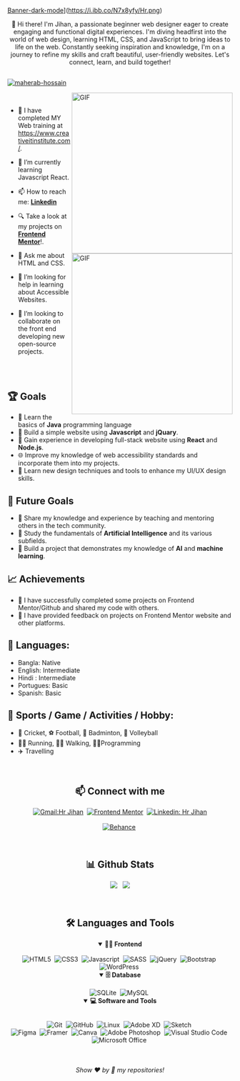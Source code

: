 <!-- Banner 20232A -->

[Banner-dark-mode](https://ibb.co/GVDRcV4)](https://i.ibb.co/N7x8yfy/Hr.png)

<p align="center">
👋 Hi there! I'm Jihan, a passionate beginner web designer eager to create engaging and functional digital experiences. I'm diving headfirst into the world of web design, learning HTML, CSS, and JavaScript to bring ideas to life on the web. Constantly seeking inspiration and knowledge, I'm on a journey to refine my skills and craft beautiful, user-friendly websites. Let's connect, learn, and build together!  
</p>

##

<be>
<p align="left" dir="auto"> <a target="_blank" rel="noopener noreferrer nofollow" href="https://camo.githubusercontent.com/36c6f9474aeb3060d558014cd85b0c9d004191995440d382851531655173be83/68747470733a2f2f6b6f6d617265762e636f6d2f67687076632f3f757365726e616d653d73686f757261622d646576266c6162656c3d50726f66696c65253230766965777326636f6c6f723d306537356236267374796c653d666c6174"><img src="https://camo.githubusercontent.com/36c6f9474aeb3060d558014cd85b0c9d004191995440d382851531655173be83/68747470733a2f2f6b6f6d617265762e636f6d2f67687076632f3f757365726e616d653d73686f757261622d646576266c6162656c3d50726f66696c65253230766965777326636f6c6f723d306537356236267374796c653d666c6174" alt="maherab-hossain" data-canonical-src="https://komarev.com/ghpvc/?username=maherab-hossain&amp;label=Profile%20views&amp;color=0e75b6&amp;style=flat" style="max-width: 100%;"></a> </p>


<!--- Web illustrations by Storyset ( https://storyset.com/web ) --->
<img align="right" alt="GIF" src="https://user-images.githubusercontent.com/90595158/224520261-cac35362-4a70-4108-85c8-260ac8e0b0bd.svg#gh-dark-mode-only" width="360px"/>
<img align="right" alt="GIF" src="https://user-images.githubusercontent.com/90595158/224520109-e00b8f1e-08c9-4316-9920-ea4e88701a61.svg#gh-light-mode-only" width="360px"/>


<br>



- 🔭 I have completed MY Web training at https://www.creativeitinstitute.com/.

- 🌱 I’m currently learning Javascript React.

- 📫 How to reach me: [**Linkedin**](https://www.linkedin.com/in/hr-jihan/)

- 🔍 Take a look at my projects on  [**Frontend Mentor**](https://www.frontendmentor.io/profile/Hr-jihan)!.

- 💬 Ask me about HTML and CSS.

- 🤝 I’m looking for help in learning about Accessible Websites.

- 👯 I’m looking to collaborate on the front end developing new open-source projects.


<br>
<br>

## 🏆 Goals

- 📖 Learn the basics of **Java** programming language
- 📱 Build a simple website using **Javascript** and **jQuary**.
- 🚀 Gain experience in developing full-stack website using **React** and **Node.js**.
- 🌐 Improve my knowledge of web accessibility standards and incorporate them into my projects.
- 🎨 Learn new design techniques and tools to enhance my UI/UX design skills.

## 🎯 Future Goals

- 🌟 Share my knowledge and experience by teaching and mentoring others in the tech community.
- 🧠 Study the fundamentals of **Artificial Intelligence** and its various subfields.
- 🤖 Build a project that demonstrates my knowledge of **AI** and **machine learning**.

## 📈 Achievements

- 🎉 I have successfully completed some projects on Frontend Mentor/Github and shared my code with others.
- 🤝 I have provided feedback on projects on Frontend Mentor website and other platforms.

<!-- my languages section starts here  -->

## 📶 Languages:

- Bangla: Native 
- English: Intermediate
- Hindi : Intermediate
- Portugues: Basic
- Spanish: Basic
<!-- my languages section ends here  -->
## 🚴 Sports / Game / Activities / Hobby:

- 🏏 Cricket, ⚽ Football, 🏸 Badminton, 🏐 Volleyball
- 🏃‍♂️ Running, 🚶‍♂️ Walking, 👨‍💻Programming 
- ✈️ Travelling
  <br />



<br>

<h2 align="center">📫 Connect with me</h2>

<div align = "center">
    
[![Gmail:Hr Jihan](https://img.shields.io/badge/-gmail-red?style=for-the-badge&logo=Gmail&logoColor=white&link=mailto:hrjihan6@gmail.com)](mailto:hrjihan6@hotmail.com)&nbsp;
[![Frontend Mentor](https://img.shields.io/badge/-Frontend%20Mentor-5F3DC4?style=for-the-badge&logo=FrontendMentor&logoColor=white&link=https://https://www.frontendmentor.io/profile/Hr-jihan)](https://www.frontendmentor.io/profile/Hr-jihan)&nbsp;
[![Linkedin: Hr Jihan](https://img.shields.io/badge/-linkedin-blue?style=for-the-badge&logo=Linkedin&logoColor=white&link=https://www.linkedin.com/in/hr-jihan/)](https://www.linkedin.com/in/hr-jihan/)
  <br>  <br>
[![Behance](https://img.shields.io/badge/Behance-1769ff?logo=behance&logoColor=white)](https://www.behance.net/hrjihan)&nbsp;

  
</div>

<br>
<h2 align="center">📊 Github Stats</h2>

<div align = "center">

![](https://github-readme-stats.vercel.app/api?username=Hr-jihan&theme=dark&hide_border=false&include_all_commits=true&count_private=false)&nbsp;&nbsp;
![](https://github-readme-stats.vercel.app/api/top-langs/?username=Hr-jihan&theme=dark&hide_border=false&include_all_commits=true&count_private=false&layout=compact)

</div>
<br>



<div align = "center">

<h2 align="center">🛠️ Languages and Tools</h2>

<details open>
<summary><b>🏄‍♂️ Frontend</b></summary>
<br>
<img src="https://img.shields.io/badge/html5-%23E34F26.svg?style=for-the-badge&amp;logo=html5&amp;logoColor=white" alt="HTML5">&nbsp;
<img src="https://img.shields.io/badge/css3-%231572B6.svg?style=for-the-badge&amp;logo=css3&amp;logoColor=white" alt="CSS3">&nbsp;
<img src="https://img.shields.io/badge/javascript-%23323330.svg?style=for-the-badge&amp;logo=javascript&amp;logoColor=%23F7DF1E" alt="Javascript">&nbsp;
<img src="https://img.shields.io/badge/SASS-hotpink.svg?style=for-the-badge&amp;logo=SASS&amp;logoColor=white" alt="SASS">&nbsp;
<img src="https://img.shields.io/badge/jquery-%230769AD.svg?style=for-the-badge&amp;logo=jquery&amp;logoColor=white" alt="jQuery">&nbsp;
<img src="https://img.shields.io/badge/bootstrap-%23563D7C.svg?style=for-the-badge&amp;logo=bootstrap&amp;logoColor=white" alt="Bootstrap">&nbsp;
<img src="https://img.shields.io/badge/WordPress-%23117AC9.svg?style=for-the-badge&amp;logo=WordPress&amp;logoColor=white" alt="WordPress">&nbsp;
</details>


<details open>
<summary><b>🗄️ Database</b></summary>
<br>
  <img src="https://img.shields.io/badge/sqlite-%2307405e.svg?style=for-the-badge&amp;logo=sqlite&amp;logoColor=white" alt="SQLite">&nbsp;
  <img src="https://img.shields.io/badge/mysql-%2300f.svg?style=for-the-badge&amp;logo=mysql&amp;logoColor=white" alt="MySQL">&nbsp;
</details>

<details open>
<summary><b>💻 Software and Tools</b></summary>
<br>

![Git](https://img.shields.io/badge/-Git-F05032?style=for-the-badge&logo=git&logoColor=white)&nbsp;
![GitHub](https://img.shields.io/badge/-GitHub-181717?style=for-the-badge&logo=github)&nbsp;
![Linux](https://img.shields.io/badge/-Linux-FCC624?style=for-the-badge&logo=linux&logoColor=black)&nbsp;
<img src="https://img.shields.io/badge/Adobe%20XD-470137?style=for-the-badge&amp;logo=Adobe%20XD&amp;logoColor=#FF61F6" alt="Adobe XD">&nbsp;
 <img src="https://img.shields.io/badge/Sketch-FFB387?style=for-the-badge&amp;logo=sketch&amp;logoColor=black" alt="Sketch">&nbsp;
  <br>
 <img src="https://img.shields.io/badge/figma-%23F24E1E.svg?style=for-the-badge&amp;logo=figma&amp;logoColor=white" alt="Figma">&nbsp;
 <img src="https://img.shields.io/badge/Framer-black?style=for-the-badge&amp;logo=framer&amp;logoColor=blue" alt="Framer">&nbsp;
 <img src="https://img.shields.io/badge/Canva-%2300C4CC.svg?style=for-the-badge&amp;logo=Canva&amp;logoColor=white" alt="Canva">&nbsp;
 <img src="https://img.shields.io/badge/adobephotoshop-%2331A8FF.svg?style=for-the-badge&amp;logo=adobephotoshop&amp;logoColor=white" alt="Adobe Photoshop">&nbsp;
![Visual Studio Code](https://img.shields.io/badge/-VSCODE-007ACC?style=for-the-badge&&logo=visual-studio-code&logoColor=white)&nbsp;
![Microsoft Office](https://img.shields.io/badge/-MS%20Office-D83B01?style=for-the-badge&logo=microsoft-office&logoColor=white)&nbsp;
</details>

</div>


<br>
  
  
<h6 align="center">Show ❤️ by 🌟 my repositories!</h6>
